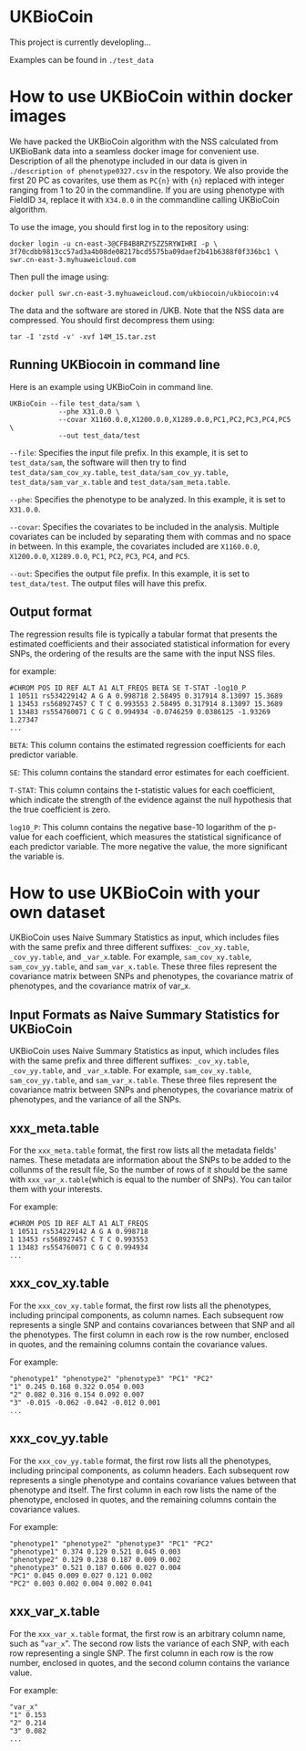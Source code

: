 # UKBioCoin

This project is currently developling...

Examples can be found in `./test_data`

# How to use UKBioCoin within docker images
We have packed the UKBioCoin algorithm with the NSS calculated from UKBioBank data into a seamless docker image for convenient use. 
Description of all the phenotype included in our data is given in `./description of phenotype0327.csv` in the respotory. We also provide the first 20 PC as covarites, use them as `PC{n}` with `{n}` replaced with integer ranging from 1 to 20 in the commandline. If you are using phenotype with FieldID `34`, replace it with `X34.0.0` in the commandline calling UKBioCoin algorithm.

To use the image, you should first log in to the repository using:

```
docker login -u cn-east-3@CFB4B8RZY5ZZ5RYWIHRI -p \
3f70cdbb9813cc57ad3a4b08de08217bcd5575ba09daef2b41b6388f0f336bc1 \
swr.cn-east-3.myhuaweicloud.com
```

Then pull the image using:

```
docker pull swr.cn-east-3.myhuaweicloud.com/ukbiocoin/ukbiocoin:v4
```

The data and the software are stored in /UKB. Note that the NSS data are compressed. You should first decompress them using:
```
tar -I 'zstd -v' -xvf 14M_15.tar.zst
```


## Running UKBiocoin in command line
Here is an example using UKBioCoin in command line.
```{bash}
UKBioCoin --file test_data/sam \ 
            --phe X31.0.0 \
            --covar X1160.0.0,X1200.0.0,X1289.0.0,PC1,PC2,PC3,PC4,PC5 \
            --out test_data/test
```
`--file`: Specifies the input file prefix. In this example, it is set to `test_data/sam`, the software will then try to find `test_data/sam_cov_xy.table`, `test_data/sam_cov_yy.table`, `test_data/sam_var_x.table` and `test_data/sam_meta.table`.

`--phe`: Specifies the phenotype to be analyzed. In this example, it is set to `X31.0.0`.

`--covar`: Specifies the covariates to be included in the analysis. Multiple covariates can be included by separating them with commas and no space in between. In this example, the covariates included are `X1160.0.0`, `X1200.0.0`, `X1289.0.0`, `PC1`, `PC2`, `PC3`, `PC4`, and `PC5`.

`--out`: Specifies the output file prefix. In this example, it is set to `test_data/test`. The output files will have this prefix.

## Output format
The regression results file is typically a tabular format that presents the estimated coefficients and their associated statistical information for every SNPs, the ordering of the results are the same with the input NSS files.

for example:
```
#CHROM POS ID REF ALT A1 ALT_FREQS BETA SE T-STAT -log10_P
1 10511 rs534229142 A G A 0.998718 2.58495 0.317914 8.13097 15.3689
1 13453 rs568927457 C T C 0.993553 2.58495 0.317914 8.13097 15.3689
1 13483 rs554760071 C G C 0.994934 -0.0746259 0.0386125 -1.93269 1.27347
...
```

`BETA`: This column contains the estimated regression coefficients for each predictor variable.

`SE`: This column contains the standard error estimates for each coefficient.

`T-STAT`: This column contains the t-statistic values for each coefficient, which indicate the strength of the evidence against the null hypothesis that the true coefficient is zero.

`log10_P`: This column contains the negative base-10 logarithm of the p-value for each coefficient, which measures the statistical significance of each predictor variable. The more negative the value, the more significant the variable is.


# How to use UKBioCoin with your own dataset
UKBioCoin uses Naive Summary Statistics as input, which includes files with the same prefix and three different suffixes: `_cov_xy.table`, `_cov_yy.table`, and `_var_x`.table. For example, `sam_cov_xy.table`, `sam_cov_yy.table`, and `sam_var_x.table`. These three files represent the covariance matrix between SNPs and phenotypes, the covariance matrix of phenotypes, and the covariance matrix of var_x.

## Input Formats as Naive Summary Statistics for UKBioCoin

UKBioCoin uses Naive Summary Statistics as input, which includes files with the same prefix and three different suffixes: `_cov_xy.table`, `_cov_yy.table`, and `_var_x`.table. For example, `sam_cov_xy.table`, `sam_cov_yy.table`, and `sam_var_x.table`. These three files represent the covariance matrix between SNPs and phenotypes, the covariance matrix of phenotypes, and the variance of all the SNPs.

## xxx_meta.table

For the `xxx_meta.table` format, the first row lists all the metadata fields' names. These metadata are information about the SNPs to be added to the collunms of the result file, So the number of rows of it should be the same with `xxx_var_x.table`(which is equal to the number of SNPs). You can tailor them with your interests.

For example:

```
#CHROM POS ID REF ALT A1 ALT_FREQS
1 10511 rs534229142 A G A 0.998718
1 13453 rs568927457 C T C 0.993553
1 13483 rs554760071 C G C 0.994934
...
```

## xxx_cov_xy.table

For the `xxx_cov_xy.table` format, the first row lists all the phenotypes, including principal components, as column names. Each subsequent row represents a single SNP and contains covariances between that SNP and all the phenotypes. The first column in each row is the row number, enclosed in quotes, and the remaining columns contain the covariance values.

For example:

```
"phenotype1" "phenotype2" "phenotype3" "PC1" "PC2"
"1" 0.245 0.168 0.322 0.054 0.003
"2" 0.082 0.316 0.154 0.092 0.007
"3" -0.015 -0.062 -0.042 -0.012 0.001
...
```

## xxx_cov_yy.table

For the `xxx_cov_yy.table` format, the first row lists all the phenotypes, including principal components, as column headers. Each subsequent row represents a single phenotype and contains covariance values between that phenotype and itself. The first column in each row lists the name of the phenotype, enclosed in quotes, and the remaining columns contain the covariance values.

For example:

```
"phenotype1" "phenotype2" "phenotype3" "PC1" "PC2"
"phenotype1" 0.374 0.129 0.521 0.045 0.003
"phenotype2" 0.129 0.238 0.187 0.009 0.002
"phenotype3" 0.521 0.187 0.606 0.027 0.004
"PC1" 0.045 0.009 0.027 0.121 0.002
"PC2" 0.003 0.002 0.004 0.002 0.041
```

## xxx_var_x.table

For the `xxx_var_x.table` format, the first row is an arbitrary column name, such as "`var_x`". The second row lists the variance of each SNP, with each row representing a single SNP. The first column in each row is the row number, enclosed in quotes, and the second column contains the variance value.

For example:
```
"var_x"
"1" 0.153
"2" 0.214
"3" 0.082
...
```
